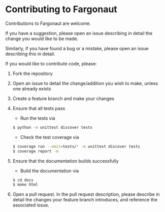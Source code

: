 # Contributing to Fargonaut

Contributions to Fargonaut are welcome.

If you have a suggestion, please open an issue describing in detail the change you would like to be made. 

Similarly, if you have found a bug or a mistake, please open an issue describing this in detail.

If you would like to contribute code, please:

1. Fork the repository

1. Open an issue to detail the change/addition you wish to make, unless one already exists

1. Create a feature branch and make your changes

1. Ensure that all tests pass

   * Run the tests via

   ```bash
   $ python -m unittest discover tests
   ```

   * Check the test coverage via

   ```bash
   $ coverage run --omit=tests/* -m unittest discover tests
   $ coverage report -m
   ```

1. Ensure that the documentation builds successfully

   * Build the documentation via

   ```bash
   $ cd docs
   $ make html
   ```

1. Open a pull request. In the pull request description, please describe in detail the changes your feature branch introduces, and reference the associated issue.
